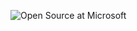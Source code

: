 ![Open Source at Microsoft](https://github.com/microsoft/.github/blob/main/images/crimsonbuilt-dark.png) 
